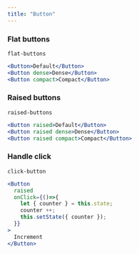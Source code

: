 ```yaml
---
title: "Button"
---
```


### Flat buttons
```react-snippet
flat-buttons
```

```jsx
<Button>Default</Button>
<Button dense>Dense</Button>
<Button compact>Compact</Button>
```
### Raised buttons
```react-snippet
raised-buttons
```
```jsx
<Button raised>Default</Button>
<Button raised dense>Dense</Button>
<Button raised compact>Compact</Button>
```

### Handle click
```react-snippet
click-button
```
```jsx
<Button
  raised 
  onClick={()=>{
    let { counter } = this.state;
    counter ++;
    this.setState({ counter });
  }}
>
  Increment
</Button>
